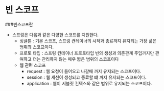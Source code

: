 빈 스코프
======================

###빈스코프란
- 스프링은 다음과 같은 다양한 스코프를 지원한다.
    - 싱글톤 : 기본 스코프, 스프링 컨테이너의 시작과 종료까지 유지되는 가장 넓은 범위의 스코프이다.
    - 프로토 타입 : 스프링 컨테이너 프로토타입 빈의 생성과 의존관계 주입까지만 관여하고 더는 
      관리하지 않는 매우 짧은 범위의 스코프이다
    - 웹 관련 스코프
        - request : 웹 요청이 들어오고 나갈때 까지 유지되는 스코프이다.
        - session : 웹 세션이 생성되고 종료할 떄 까지 유지되는 스코프이다.
        - application : 웹이 서블릿 컨텍스와 같은 범위로 유지되는 스코프이다.
        